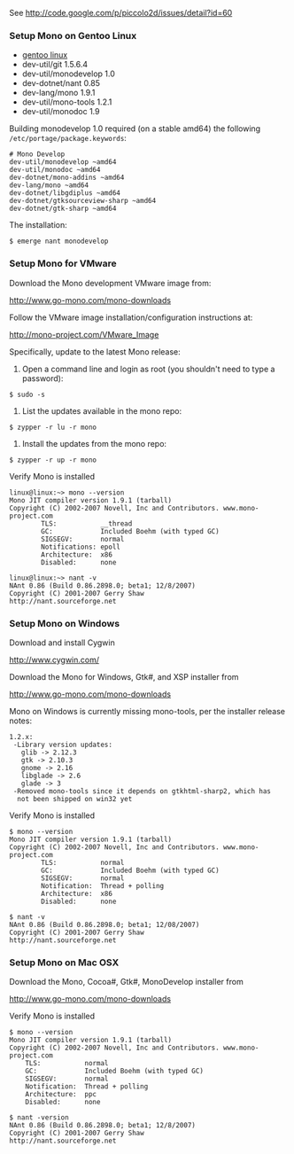 See http://code.google.com/p/piccolo2d/issues/detail?id=60

### Setup Mono on Gentoo Linux ###

  * [gentoo linux](http://www.gentoo.org/)
  * dev-util/git 1.5.6.4
  * dev-util/monodevelop 1.0
  * dev-dotnet/nant 0.85
  * dev-lang/mono 1.9.1
  * dev-util/mono-tools 1.2.1
  * dev-util/monodoc 1.9

Building monodevelop 1.0 required (on a stable amd64) the following `/etc/portage/package.keywords`:
```
# Mono Develop
dev-util/monodevelop ~amd64
dev-util/monodoc ~amd64
dev-dotnet/mono-addins ~amd64
dev-lang/mono ~amd64
dev-dotnet/libgdiplus ~amd64
dev-dotnet/gtksourceview-sharp ~amd64
dev-dotnet/gtk-sharp ~amd64
```

The installation:
```
$ emerge nant monodevelop
```


### Setup Mono for VMware ###

Download the Mono development VMware image from:

http://www.go-mono.com/mono-downloads


Follow the VMware image installation/configuration instructions at:

http://mono-project.com/VMware_Image


Specifically, update to the latest Mono release:

  1. Open a command line and login as root (you shouldn't need to type a password):
```
$ sudo -s
```
  1. List the updates available in the mono repo:
```
$ zypper -r lu -r mono
```
  1. Install the updates from the mono repo:
```
$ zypper -r up -r mono
```


Verify Mono is installed

```
linux@linux:~> mono --version
Mono JIT compiler version 1.9.1 (tarball)
Copyright (C) 2002-2007 Novell, Inc and Contributors. www.mono-project.com
        TLS:           __thread
        GC:            Included Boehm (with typed GC)
        SIGSEGV:       normal
        Notifications: epoll
        Architecture:  x86
        Disabled:      none

linux@linux:~> nant -v
NAnt 0.86 (Build 0.86.2898.0; beta1; 12/8/2007)
Copyright (C) 2001-2007 Gerry Shaw
http://nant.sourceforge.net
```

### Setup Mono on Windows ###

Download and install Cygwin

http://www.cygwin.com/


Download the Mono for Windows, Gtk#, and XSP installer from

http://www.go-mono.com/mono-downloads


Mono on Windows is currently missing mono-tools, per the installer release notes:

```
1.2.x:
 -Library version updates: 
   glib -> 2.12.3
   gtk -> 2.10.3
   gnome -> 2.16
   libglade -> 2.6
   glade -> 3
 -Removed mono-tools since it depends on gtkhtml-sharp2, which has 
  not been shipped on win32 yet
```


Verify Mono is installed

```
$ mono --version
Mono JIT compiler version 1.9.1 (tarball)
Copyright (C) 2002-2007 Novell, Inc and Contributors. www.mono-project.com
        TLS:           normal
        GC:            Included Boehm (with typed GC)
        SIGSEGV:       normal
        Notification:  Thread + polling
        Architecture:  x86
        Disabled:      none

$ nant -v
NAnt 0.86 (Build 0.86.2898.0; beta1; 12/08/2007)
Copyright (C) 2001-2007 Gerry Shaw
http://nant.sourceforge.net
```

### Setup Mono on Mac OSX ###

Download the Mono, Cocoa#, Gtk#, MonoDevelop installer from

http://www.go-mono.com/mono-downloads


Verify Mono is installed

```
$ mono --version
Mono JIT compiler version 1.9.1 (tarball)
Copyright (C) 2002-2007 Novell, Inc and Contributors. www.mono-project.com
	TLS:           normal
	GC:            Included Boehm (with typed GC)
	SIGSEGV:       normal
	Notification:  Thread + polling
	Architecture:  ppc
	Disabled:      none

$ nant -version
NAnt 0.86 (Build 0.86.2898.0; beta1; 12/8/2007)
Copyright (C) 2001-2007 Gerry Shaw
http://nant.sourceforge.net
```